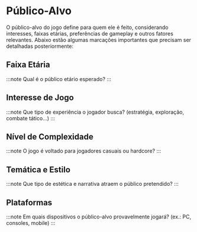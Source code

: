 # Público-Alvo

O público-alvo do jogo define para quem ele é feito, considerando interesses, faixas etárias, preferências de gameplay e outros fatores relevantes. Abaixo estão algumas marcações importantes que precisam ser detalhadas posteriormente:

## Faixa Etária

:::note
Qual é o público etário esperado?
:::

## Interesse de Jogo

:::note
Que tipo de experiência o jogador busca? (estratégia, exploração, combate tático...)
:::

## Nível de Complexidade

:::note
O jogo é voltado para jogadores casuais ou hardcore?
:::

## Temática e Estilo

:::note
Que tipo de estética e narrativa atraem o público pretendido?
:::

## Plataformas

:::note
Em quais dispositivos o público-alvo provavelmente jogará? (ex.: PC, consoles, mobile)
:::
